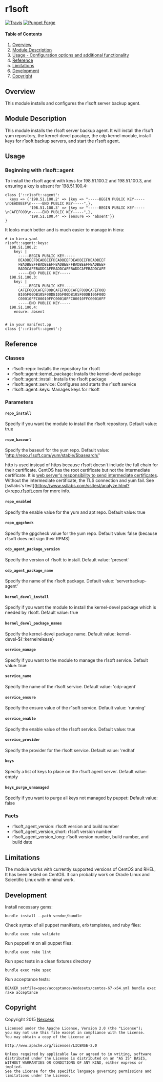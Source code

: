 # r1soft

[![Travis](https://img.shields.io/travis/nexcess/puppet-r1soft.svg)](https://travis-ci.org/nexcess/puppet-r1soft)
[![Puppet Forge](https://img.shields.io/puppetforge/v/nexcess/r1soft.svg)](https://forge.puppetlabs.com/nexcess/r1soft)

#### Table of Contents

1. [Overview](#overview)
2. [Module Description](#module-description)
3. [Usage - Configuration options and additional functionality](#usage)
4. [Reference ](#reference)
5. [Limitations](#limitations)
6. [Development](#development)
7. [Copyright](#copyright)

## Overview

This module installs and configures the r1soft server backup agent.

## Module Description

This module installs the r1soft server backup agent. It will install the r1soft
yum repository, the kernel-devel pacakge, the cdp kernel module, install keys
for r1soft backup servers, and start the r1soft agent.

## Usage

### Beginning with r1soft::agent

To install the r1soft agent with keys for 198.51.100.2 and 198.51.100.3, and
ensuring a key is absent for 198.51.100.4:

```
class {'::r1soft::agent':
  keys => {'198.51.100.2' => {key => "-----BEGIN PUBLIC KEY-----\nDEADBEEF\n-----END PUBLIC KEY-----",},
           '198.51.100.3' => {key => "-----BEGIN PUBLIC KEY-----\nCAFEFOOD\n-----END PUBLIC KEY-----",},
           '198.51.100.4' => {ensure => 'absent'}}
}
```

It looks much better and is much easier to manage in hiera:

```
# in hiera.yaml
r1soft::agent::keys:
  198.51.100.2:
    key: |
      -----BEGIN PUBLIC KEY-----
      DEADBEEFDEADBEEFDEADBEEFDEADBEEFDEADBEEF
      FBADBEEFFBADBEEFFBADBEEFFBADBEEFFBADBEEF
      BADDCAFEBADDCAFEBADDCAFEBADDCAFEBADDCAFE
      -----END PUBLIC KEY-----
  198.51.100.3:
    key: |
      -----BEGIN PUBLIC KEY-----
      CAFEFOODCAFEFOODCAFEFOODCAFEFOODCAFEFOOD
      B105F00DB105F00DB105F00DB105F00DB105F00D
      C00010FFC00010FFC00010FFC00010FFC00010FF
      -----END PUBLIC KEY-----
  198.51.100.4:
    ensure: absent


# in your manifest.pp
class {'::r1soft::agent':}
```

## Reference

### Classes

* r1soft::repo: Installs the repository for r1soft
* r1soft::agent::kernel_package: Installs the kernel-devel package
* r1soft::agent::install: Installs the r1soft package
* r1soft::agent::service: Configures and starts the r1soft service
* r1soft::agent::keys: Manages keys for r1soft

### Parameters

#### `repo_install`
Specify if you want the module to install the r1soft repository. Default value: true

#### `repo_baseurl`
Specify the baseurl for the yum repo. Default value: 'http://repo.r1soft.com/yum/stable/$basearch/'

http is used instead of https because r1soft doesn't include the full chain for
their certificate. CentOS has the root certificate but not the intermediate
certificate. It is
[web server's responsibility to send intermediate certificates](https://wiki.mozilla.org/CA:FAQ#Why_does_SSL_handshake_fail_due_to_missing_intermediate_certificate.3F). Without
the intermediate certificate, the TLS connection and yum fail. See
[ssllabs's test](https://www.ssllabs.com/ssltest/analyze.html?d=repo.r1soft.com
for more info.

#### `repo_enabled`
Specify the enable value for the yum and apt repo. Default value: true

#### `repo_gpgcheck`
Specify the gpgcheck value for the yum repo. Default value: false (because r1soft does not sign their RPMS)

#### `cdp_agent_package_version`
Specify the version of r1soft to install. Default value: 'present'

#### `cdp_agent_package_name`
Specify the name of the r1soft package. Default value: 'serverbackup-agent'

#### `kernel_devel_install`
Specify if you want the module to install the kernel-devel package which is needed by r1soft. Default value: true

#### `kernel_devel_package_names`
Specify the kernel-devel package name. Default value: kernel-devel-${::kernelrelease}

#### `service_manage`
Specify if you want to the module to manage the r1soft service. Default value: true

#### `service_name`
Specify the name of the r1soft service. Default value: 'cdp-agent'

#### `service_ensure`
Specify the ensure value of the r1soft service. Default value: 'running'

#### `service_enable`
Specify the enable value of the r1soft service. Default value: true

#### `service_provider`
Specify the provider for the r1soft service. Default value: 'redhat'

#### `keys`
Specify a list of keys to place on the r1soft agent server. Default value: empty

#### `keys_purge_unmanaged`
Specify if you want to purge all keys not managed by puppet: Default value: false

### Facts

* r1soft_agent_version: r1soft version and build number
* r1soft_agent_version_short: r1soft version number
* r1soft_agent_version_long: r1soft version number, build number, and build date

## Limitations

The module works with currently supported versions of CentOS and RHEL, It has
been tested on CentOS. It can probably work on Oracle Linux and Scientific Linux
with minimal work.

## Development

Install necessary gems:
```
bundle install --path vendor/bundle
```

Check syntax of all puppet manifests, erb templates, and ruby files:
```
bundle exec rake validate
```

Run puppetlint on all puppet files:
```
bundle exec rake lint
```

Run spec tests in a clean fixtures directory
```
bundle exec rake spec
```

Run acceptance tests:
```
BEAKER_setfile=spec/acceptance/nodesets/centos-67-x64.yml bundle exec rake acceptance
```

## Copyright

Copyright 2015 [Nexcess](https://www.nexcess.net/)

```
Licensed under the Apache License, Version 2.0 (the "License");
you may not use this file except in compliance with the License.
You may obtain a copy of the License at

http://www.apache.org/licenses/LICENSE-2.0

Unless required by applicable law or agreed to in writing, software
distributed under the License is distributed on an "AS IS" BASIS,
WITHOUT WARRANTIES OR CONDITIONS OF ANY KIND, either express or implied.
See the License for the specific language governing permissions and
limitations under the License.
```
